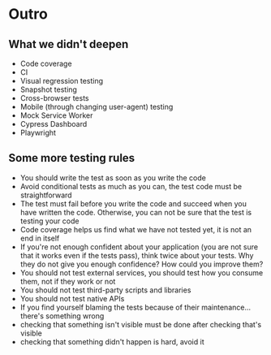# Outro

## What we didn't deepen

- Code coverage
- CI
- Visual regression testing
- Snapshot testing
- Cross-browser tests
- Mobile (through changing user-agent) testing
- Mock Service Worker
- Cypress Dashboard
- Playwright


## Some more testing rules

- You should write the test as soon as you write the code
- Avoid conditional tests as much as you can, the test code must be straightforward
- The test must fail before you write the code and succeed when you have written the code. Otherwise, you can not be sure that the test is testing your code
- Code coverage helps us find what we have not tested yet, it is not an end in itself
- If you're not enough confident about your application (you are not sure that it works even if the tests pass), think twice about your tests. Why they do not give you enough confidence? How could you improve them?
- You should not test external services, you should test how you consume them, not if they work or not
- You should not test third-party scripts and libraries
- You should not test native APIs
- If you find yourself blaming the tests because of their maintenance... there's something wrong
- checking that something isn't visible must be done after checking that's visible
- checking that something didn't happen is hard, avoid it
